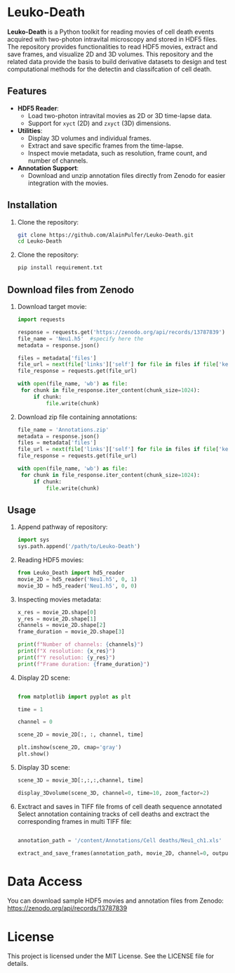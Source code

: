 # Leuko-Death  

**Leuko-Death** is a Python toolkit for reading movies of cell death events acquired with two-photon intravital microscopy and stored in HDF5 files. The repository provides functionalities to read HDF5 movies, extract and save frames, and visualize 2D and 3D volumes. This repository and the related data provide the basis to build derivative datasets to design and test computational methods for the detectin and classifcation of cell death. 

## Features  
- **HDF5 Reader**:  
  - Load two-photon intravital movies as 2D or 3D time-lapse data.  
  - Support for `xyct` (2D) and `zxyct` (3D) dimensions.  
- **Utilities**:  
  - Display 3D volumes and individual frames.  
  - Extract and save specific frames from the time-lapse.  
  - Inspect movie metadata, such as resolution, frame count, and number of channels.  
- **Annotation Support**:  
  - Download and unzip annotation files directly from Zenodo for easier integration with the movies.  

## Installation  

1. Clone the repository:  
   ```bash  
   git clone https://github.com/AlainPulfer/Leuko-Death.git  
   cd Leuko-Death

2. Clone the repository:  
   ```bash  
   pip install requirement.txt

## Download files from Zenodo

1. Download target movie:  
   ```python  
   import requests

   response = requests.get('https://zenodo.org/api/records/13787839')
   file_name = 'Neu1.h5'  #specify here the
   metadata = response.json()

   files = metadata['files']
   file_url = next(file['links']['self'] for file in files if file['key'] == file_name)
   file_response = requests.get(file_url)

   with open(file_name, 'wb') as file:
    for chunk in file_response.iter_content(chunk_size=1024):
        if chunk:
            file.write(chunk)

2. Download zip file containing annotations:  
   ```python
   file_name = 'Annotations.zip'
   metadata = response.json()
   files = metadata['files']
   file_url = next(file['links']['self'] for file in files if file['key'] == file_name)
   file_response = requests.get(file_url)

   with open(file_name, 'wb') as file:
    for chunk in file_response.iter_content(chunk_size=1024):
        if chunk:
            file.write(chunk)

## Usage 

1. Append pathway of repository:  
   ```python
   import sys
   sys.path.append('/path/to/Leuko-Death')  

2. Reading HDF5 movies:
   ```python
   from Leuko_Death import hd5_reader
   movie_2D = hd5_reader('Neu1.h5', 0, 1)
   movie_3D = hd5_reader('Neu1.h5', 0, 0)  

3. Inspecting movies metadata:
   ```python
   x_res = movie_2D.shape[0]
   y_res = movie_2D.shape[1]
   channels = movie_2D.shape[2]
   frame_duration = movie_2D.shape[3]
   
   print(f"Number of channels: {channels}")
   print(f"X resolution: {x_res}")
   print(f"Y resolution: {y_res}")
   print(f"Frame duration: {frame_duration}")  

4. Display 2D scene:
   ```python

   from matplotlib import pyplot as plt

   time = 1

   channel = 0

   scene_2D = movie_2D[:, :, channel, time]

   plt.imshow(scene_2D, cmap='gray')
   plt.show()

5. Display 3D scene:
   ```python
   scene_3D = movie_3D[:,:,:,channel, time]

   display_3Dvolume(scene_3D, channel=0, time=10, zoom_factor=2)

6. Exctract and saves in TIFF file froms of cell death sequence annotated Select annotation containing tracks of cell deaths and exctract the corresponding frames in multi TIFF file:
   ```python

   annotation_path = '/content/Annotations/Cell deaths/Neu1_ch1.xls'

   extract_and_save_frames(annotation_path, movie_2D, channel=0, output_folder="/content/result", square_size=59)

# Data Access
You can download sample HDF5 movies and annotation files from Zenodo: https://zenodo.org/api/records/13787839

# License
This project is licensed under the MIT License. See the LICENSE file for details.
